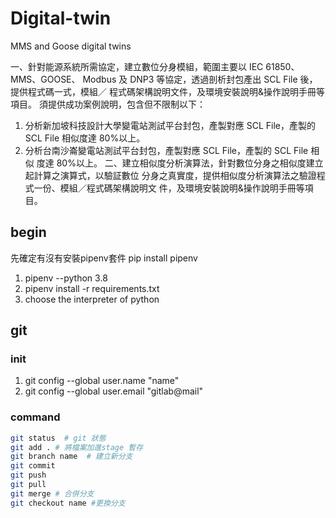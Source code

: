 # Digital-twin

MMS and Goose digital twins

一、針對能源系統所需協定，建立數位分身模組，範圍主要以 IEC 61850、MMS、GOOSE、
Modbus 及 DNP3 等協定，透過剖析封包產出 SCL File 後，提供程式碼一式，模組／
程式碼架構說明文件，及環境安裝說明&操作說明手冊等項目。
須提供成功案例說明，包含但不限制以下：
1. 分析新加坡科技設計大學變電站測試平台封包，產製對應 SCL File，產製的 SCL 
File 相似度達 80%以上。
2. 分析台南沙崙變電站測試平台封包，產製對應 SCL File，產製的 SCL File 相似
度達 80%以上。
二、建立相似度分析演算法，針對數位分身之相似度建立起計算之演算式，以驗証數位
分身之真實度，提供相似度分析演算法之驗證程式一份、模組／程式碼架構說明文
件，及環境安裝說明&操作說明手冊等項目。
## begin
先確定有沒有安裝pipenv套件
pip install pipenv

1. pipenv --python 3.8
2. pipenv install -r requirements.txt
3. choose the interpreter of python

## git 

### init

1. git config --global user.name "name"
2. git config --global user.email "gitlab@mail"

### command
```bash
git status  # git 狀態
git add . # 將檔案加進stage 暫存
git branch name  # 建立新分支
git commit
git push
git pull
git merge # 合併分支
git checkout name #更換分支
```
